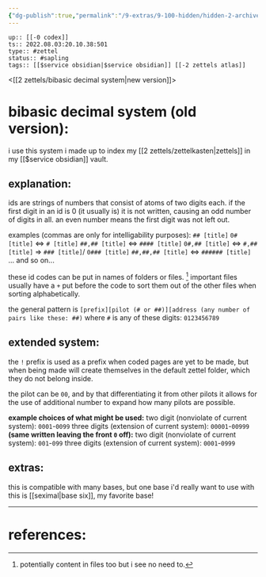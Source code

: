 ```yaml
---
{"dg-publish":true,"permalink":"/9-extras/9-100-hidden/hidden-2-archive/old-bibasic-decimal-system-archived/","dgHomeLink":true,"dgPassFrontmatter":false}
---
```


```
up:: [[-0 codex]]
ts:: 2022.08.03:20.10.38:501
type:: #zettel
status:: #sapling
tags:: [[$service obsidian|$service obsidian]] [[-2 zettels atlas]]
```

<[[2 zettels/bibasic decimal system|new version]]>
# bibasic decimal system (old version):

i use this system i made up to index my [[2 zettels/zettelkasten|zettels]] in my [[$service obsidian]] vault.

## explanation:

ids are strings of numbers that consist of atoms of two digits each.
if the first digit in an id is 0 (it usually is) it is not written, causing an odd number of digits in all.
an even number means the first digit was not left out.

examples (commas are only for intelligability purposes):
`## [title]`
`0# [title]` <=> `# [title]`
`##,## [title]` <=> `#### [title]`
`0#,## [title]` <=> `#,## [title]` => `### [title]`/ `0### [title]`
`##,##,## [title]` <=> `###### [title]`
... and so on...

these id codes can be put in names of folders or files. [^1]
important files usually have a `+` put before the code to sort them out of the other files when sorting alphabetically.

the general pattern is `[prefix][pilot (# or ##)][address (any number of pairs like these: ##)`
where `#` is any of these digits: `0123456789`

## extended system:

the `!` prefix is used as a prefix when coded pages are yet to be made, but when being made will create themselves in the default zettel folder, which they do not belong inside.

the pilot can be `00`, and by that differentiating it from other pilots it allows for the use of additional number to expand how many pilots are possible.

**example choices of what might be used:**
two digit  (nonviolate of current system): `0001`-`0099`
three digits (extension of current system): `00001`-`00999`
**(same written leaving the front `0` off):**
two digit  (nonviolate of current system): `001`-`099`
three digits (extension of current system): `0001`-`0999`

## extras:

this is compatible with many bases, but one base i'd really want to use with this is [[seximal|base six]], my favorite base!

____
# references:

[^1]: potentially content in files too but i see no need to.